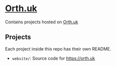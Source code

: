 # [Orth.uk](https://orth.uk)

Contains projects hosted on [Orth.uk](https://orth.uk)

## Projects

Each project inside this repo has their own README.

- `website/`: Source code for https://orth.uk